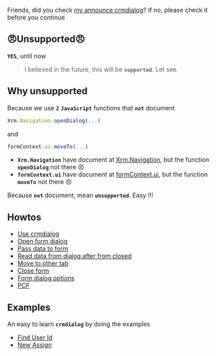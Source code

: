 Friends, did you check [my announce crmdialog](https://www.phuocle.net/post/2020-06-21-crmdialog/)? If no, please check it before you continue

## 😠Unsupported😠

**```YES```**, until now

>I believed in the future, this will be **```supported```**. Let see.

## Why unsupported

Because we use **```2```** **```JavaScript```** functions that **```not```** document

```js
Xrm.Navigation.openDialog(...)
```

and

```js
formContext.ui.moveTo(...)
```

- **```Xrm.Navigation```** have document at [Xrm.Navigation](https://docs.microsoft.com/en-us/powerapps/developer/model-driven-apps/clientapi/reference/xrm-navigation), but the function **```openDialog```** not there 😠
- **```formContext.ui```** have document at [formContext.ui](https://docs.microsoft.com/en-us/powerapps/developer/model-driven-apps/clientapi/reference/formcontext-ui), but the function **```moveTo```** not there  😠

Because **```not```** document, mean **```unsupported```**. Easy !!!

## Howtos

- [Use crmdialog](docs)
- [Open form dialog](docs/others/OpenFormDialog)
- [Pass data to form](docs/others/PassDataToForm)
- [Read data from dialog after from closed](docs/others/ReadDataAfterFormClosed)
- [Move to other tab](docs/others/MoveToOtherTab)
- [Close form](docs/others/CloseForm)
- [Form dialog options](docs/others/FormDialogOptions)
- [PCF](docs/others/PCF)

## Examples

An easy to learn **```crmdialog```** by doing the examples

- [Find User Id](examples/example01)
- [New Assign](examples/example02)
